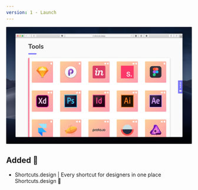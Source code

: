 ```yaml
---
version: 1 - Launch
---
```


![Shortcuts.design V1.0](/assets/img/update-2017-11-06.jpg)

## Added 🚀
- Shortcuts.design | Every shortcut for designers in one place Shortcuts.design 🚀
